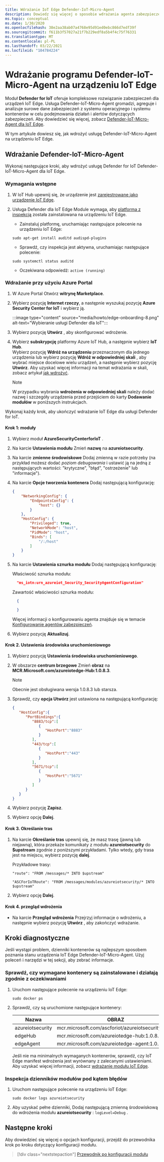 ```yaml
---
title: Wdrażanie IoT Edge Defender-IoT-Micro-Agent
description: Dowiedz się więcej o sposobie wdrażania agenta zabezpieczeń usługi Defender for IoT na IoT Edge.
ms.topic: conceptual
ms.date: 1/30/2020
ms.openlocfilehash: 38e2aa38ab07a4768e95d91ed0ebc866d7edf39f
ms.sourcegitcommit: f611b3f57027a21f7b229edf8a5b4f4c75f76331
ms.translationtype: MT
ms.contentlocale: pl-PL
ms.lasthandoff: 03/22/2021
ms.locfileid: "104784224"
---
```

# <a name="deploy-a-defender-iot-micro-agent-on-your-iot-edge-device"></a>Wdrażanie programu Defender-IoT-Micro-Agent na urządzeniu IoT Edge

Moduł **Defender for IoT** oferuje kompleksowe rozwiązanie zabezpieczeń dla urządzeń IoT Edge.
Usługa Defender-IoT-Micro-Agent gromadzi, agreguje i analizuje surowe dane zabezpieczeń z systemu operacyjnego i systemu kontenerów w celu podejmowania działań i alertów dotyczących zabezpieczeń.
Aby dowiedzieć się więcej, zobacz [Defender-IoT-Micro-Agent dla IoT Edge](security-edge-architecture.md).

W tym artykule dowiesz się, jak wdrożyć usługę Defender-IoT-Micro-Agent na urządzeniu IoT Edge.

## <a name="deploy-defender-iot-micro-agent"></a>Wdrażanie Defender-IoT-Micro-Agent

Wykonaj następujące kroki, aby wdrożyć usługę Defender for IoT Defender-IoT-Micro-Agent dla IoT Edge.

### <a name="prerequisites"></a>Wymagania wstępne

1. W IoT Hub upewnij się, że urządzenie jest [zarejestrowane jako urządzenie IoT Edge](../iot-edge/how-to-register-device.md#register-a-new-device).

1. Usługa Defender dla IoT Edge Module wymaga, aby [platforma z inspekcją](https://linux.die.net/man/8/auditd) została zainstalowana na urządzeniu IoT Edge.

    - Zainstaluj platformę, uruchamiając następujące polecenie na urządzeniu IoT Edge:

    `sudo apt-get install auditd audispd-plugins`

    - Sprawdź, czy inspekcja jest aktywna, uruchamiając następujące polecenie:

    `sudo systemctl status auditd`<br>
    - Oczekiwana odpowiedź: `active (running)`

### <a name="deployment-using-azure-portal"></a>Wdrażanie przy użyciu Azure Portal

1. W Azure Portal Otwórz **witrynę Marketplace**.

1. Wybierz pozycję **Internet rzeczy**, a następnie wyszukaj pozycję **Azure Security Center for IoT** i wybierz ją.

   :::image type="content" source="media/howto/edge-onboarding-8.png" alt-text="Wybieranie usługi Defender dla IoT":::

1. Wybierz pozycję **Utwórz** , aby skonfigurować wdrożenie.

1. Wybierz **subskrypcję** platformy Azure IoT Hub, a następnie wybierz **IoT Hub**.<br>Wybierz pozycję **Wdróż na urządzeniu** przeznaczonym dla jednego urządzenia lub wybierz pozycję **Wdróż w odpowiedniej skali** , aby wybrać miejsce docelowe wielu urządzeń, a następnie wybierz pozycję **Utwórz**. Aby uzyskać więcej informacji na temat wdrażania w skali, zobacz artykuł [jak wdrożyć](../iot-edge/how-to-deploy-at-scale.md).

    >[!Note]
    >W przypadku wybrania **wdrożenia w odpowiedniej skali** należy dodać nazwę i szczegóły urządzenia przed przejściem do karty **Dodawanie modułów** w poniższych instrukcjach.

Wykonaj każdy krok, aby ukończyć wdrażanie IoT Edge dla usługi Defender for IoT.

#### <a name="step-1-modules"></a>Krok 1: moduły

1. Wybierz moduł **AzureSecurityCenterforIoT** .
1. Na karcie **Ustawienia modułu** Zmień **nazwę** na **azureiotsecurity**.
1. Na karcie **zmienne środowiskowe** Dodaj zmienną w razie potrzeby (na przykład możesz dodać *poziom debugowania* i ustawić ją na jedną z następujących wartości: "krytyczne", "błąd", "ostrzeżenie" lub "informacje").
1. Na karcie **Opcje tworzenia kontenera** Dodaj następującą konfigurację:

    ``` json
    {
        "NetworkingConfig": {
            "EndpointsConfig": {
                "host": {}
            }
        },
        "HostConfig": {
            "Privileged": true,
            "NetworkMode": "host",
            "PidMode": "host",
            "Binds": [
                "/:/host"
            ]
        }
    }
    ```

1. Na karcie **Ustawienia sznurka modułu** Dodaj następującą konfigurację:

   Właściwość sznurka modułu:
   
   ``` json
     "ms_iotn:urn_azureiot_Security_SecurityAgentConfiguration"
   ```

   Zawartość właściwości sznurka modułu: 

   ```json
     {

     }
   ```
    
   Więcej informacji o konfigurowaniu agenta znajduje się w temacie [Konfigurowanie agentów zabezpieczeń](./how-to-agent-configuration.md).

1. Wybierz pozycję **Aktualizuj**.

#### <a name="step-2-runtime-settings"></a>Krok 2. Ustawienia środowiska uruchomieniowego

1. Wybierz pozycję **Ustawienia środowiska uruchomieniowego**.
2. W obszarze **centrum brzegowe** Zmień **obraz** na **MCR.Microsoft.com/azureiotedge-Hub:1.0.8.3**.

    >[!Note]
    > Obecnie jest obsługiwana wersja 1.0.8.3 lub starsza.

3. Sprawdź, czy **opcja Utwórz** jest ustawiona na następującą konfigurację:

    ``` json
    {
       "HostConfig":{
          "PortBindings":{
             "8883/tcp":[
                {
                   "HostPort":"8883"
                }
             ],
             "443/tcp":[
                {
                   "HostPort":"443"
                }
             ],
             "5671/tcp":[
                {
                   "HostPort":"5671"
                }
             ]
          }
       }
    }
    ```

4. Wybierz pozycję **Zapisz**.

5. Wybierz opcję **Dalej**.

#### <a name="step-3-specify-routes"></a>Krok 3. Określanie tras

1. Na karcie **Określanie tras** upewnij się, że masz trasę (jawną lub niejawną), która przekaże komunikaty z modułu **azureiotsecurity** do **$upstream** zgodnie z poniższymi przykładami. Tylko wtedy, gdy trasa jest na miejscu, wybierz pozycję **dalej**.

   Przykładowe trasy:

    ```Default implicit route
    "route": "FROM /messages/* INTO $upstream"
    ```

    ```Explicit route
    "ASCForIoTRoute": "FROM /messages/modules/azureiotsecurity/* INTO $upstream"
    ```

1. Wybierz opcję **Dalej**.

#### <a name="step-4-review-deployment"></a>Krok 4. przegląd wdrożenia

- Na karcie **Przegląd wdrożenia** Przejrzyj informacje o wdrożeniu, a następnie wybierz pozycję **Utwórz** , aby zakończyć wdrażanie.

## <a name="diagnostic-steps"></a>Kroki diagnostyczne

Jeśli wystąpi problem, dzienniki kontenerów są najlepszym sposobem poznania stanu urządzenia IoT Edge Defender-IoT-Micro-Agent. Użyj poleceń i narzędzi w tej sekcji, aby zebrać informacje.

### <a name="verify-the-required-containers-are-installed-and-functioning-as-expected"></a>Sprawdź, czy wymagane kontenery są zainstalowane i działają zgodnie z oczekiwaniami

1. Uruchom następujące polecenie na urządzeniu IoT Edge:

    `sudo docker ps`

1. Sprawdź, czy są uruchomione następujące kontenery:

   | Nazwa | OBRAZ |
   | --- | --- |
   | azureiotsecurity | mcr.microsoft.com/ascforiot/azureiotsecurity:1.0.2 |
   | edgeHub | mcr.microsoft.com/azureiotedge-hub:1.0.8.3 |
   | edgeAgent | mcr.microsoft.com/azureiotedge-agent:1.0.1 |

   Jeśli nie ma minimalnych wymaganych kontenerów, sprawdź, czy IoT Edge manifest wdrożenia jest wyrównany z zalecanymi ustawieniami. Aby uzyskać więcej informacji, zobacz [wdrażanie modułu IoT Edge](#deployment-using-azure-portal).

### <a name="inspect-the-module-logs-for-errors"></a>Inspekcja dzienników modułów pod kątem błędów

1. Uruchom następujące polecenie na urządzeniu IoT Edge:

   `sudo docker logs azureiotsecurity`

1. Aby uzyskać pełne dzienniki, Dodaj następującą zmienną środowiskową do wdrożenia modułu **azureiotsecurity** : `logLevel=Debug` .

## <a name="next-steps"></a>Następne kroki

Aby dowiedzieć się więcej o opcjach konfiguracji, przejdź do przewodnika krok po kroku dotyczący konfiguracji modułu.
> [!div class="nextstepaction"]
> [Przewodnik po konfiguracji modułu](./how-to-agent-configuration.md)